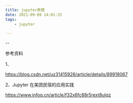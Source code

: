 ```yaml
---
title: jupyter原理
date: 2021-09-09 14:01:33
tags:
	- jupyter

---
```


--

参考资料

1、

https://blog.csdn.net/uz31415926/article/details/89918067

2、Jupyter 在美团民宿的应用实践

https://www.infoq.cn/article/f32x6fc88r5rext8ulqz